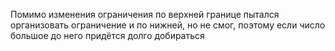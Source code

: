 Помимо изменения ограничения по верхней границе пытался организовать ограничение и по нижней, но не смог, поэтому если число большое до него придётся долго добираться